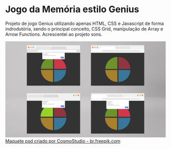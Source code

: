 # Jogo da Memória estilo Genius
Projeto de jogo Genius utilizando apenas HTML, CSS e Javascript de forma indrodutória, sendo o principal conceito, CSS Grid, manipulação de Array e Arrow Functions. Acrescentei ao projeto sons.

<img src="imgs/telas.jpg" alt="telas do jogo da memoria" />
<a href='https://br.freepik.com/fotos-vetores-gratis/maquete'>Maquete psd criado por CosmoStudio - br.freepik.com</a>
